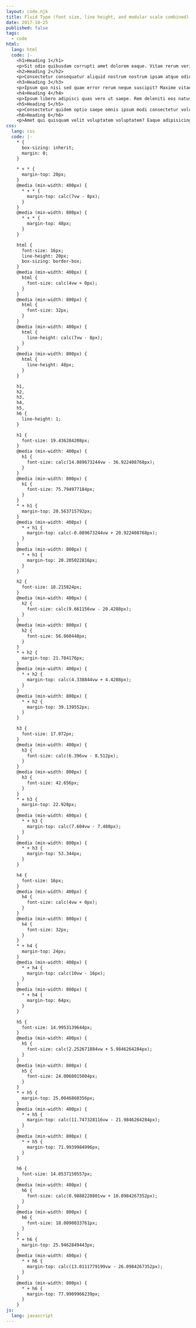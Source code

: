 ```yaml
---
layout: code.njk
title: Fluid Type (font size, line height, and modular scale combined)
date: 2017-10-25
published: false
tags:
  - code
html:
  lang: html
  code: |-
    <h1>Heading 1</h1>
    <p>Sit odio quibusdam corrupti amet dolorem eaque. Vitae rerum veritatis maiores expedita asperiores. Eveniet atque quidem vero non maxime, eum soluta delectus! Maxime id corporis beatae facilis veniam, vel? Expedita?</p>
    <h2>Heading 2</h2>
    <p>Consectetur consequatur aliquid nostrum nostrum ipsam atque odio aut doloribus minus deleniti! Necessitatibus delectus inventore iste rerum esse, mollitia fugit quod culpa eius ipsam. Sed labore doloribus consequuntur dolores exercitationem?</p>
    <h3>Heading 3</h3>
    <p>Ipsum quo nisi sed quae error rerum neque suscipit? Maxime vitae neque ipsum eum voluptatum. Expedita placeat quod necessitatibus in modi delectus quibusdam quas iste aperiam. Cupiditate consequuntur exercitationem minus?</p>
    <h4>Heading 4</h4>
    <p>Ipsum libero adipisci quas vero ut saepe. Rem deleniti eos natus aut doloribus doloremque quibusdam sed. Iusto voluptatum similique magnam pariatur corporis laboriosam vitae quasi dignissimos ipsam est nemo adipisci.</p>
    <h5>Heading 5</h5>
    <p>Consectetur quidem optio saepe omnis ipsum modi consectetur voluptas ullam dolores beatae eaque rerum sunt amet? Porro veniam libero praesentium illo quibusdam nobis, corrupti dolor at deserunt distinctio earum. Repellat.</p>
    <h6>Heading 6</h6>
    <p>Amet qui quisquam velit voluptatem voluptatem? Eaque adipisicing facere alias fuga earum. Quae alias sequi quos laborum iusto. Quibusdam sint nam reprehenderit quidem at nihil cum exercitationem molestias eligendi fugit.</p>
css:
  lang: css
  code: |-
    * {
      box-sizing: inherit;
      margin: 0;
    }

    * + * {
      margin-top: 20px;
    }
    @media (min-width: 400px) {
      * + * {
        margin-top: calc(7vw - 8px);
      }
    }
    @media (min-width: 800px) {
      * + * {
        margin-top: 48px;
      }
    }

    html {
      font-size: 16px;
      line-height: 20px;
      box-sizing: border-box;
    }
    @media (min-width: 400px) {
      html {
        font-size: calc(4vw + 0px);
      }
    }
    @media (min-width: 800px) {
      html {
        font-size: 32px;
      }
    }
    @media (min-width: 400px) {
      html {
        line-height: calc(7vw - 8px);
      }
    }
    @media (min-width: 800px) {
      html {
        line-height: 48px;
      }
    }

    h1,
    h2,
    h3,
    h4,
    h5,
    h6 {
      line-height: 1;
    }

    h1 {
      font-size: 19.436284208px;
    }
    @media (min-width: 400px) {
      h1 {
        font-size: calc(14.089673244vw - 36.922408768px);
      }
    }
    @media (min-width: 800px) {
      h1 {
        font-size: 75.794977184px;
      }
    }
    * + h1 {
      margin-top: 20.563715792px;
    }
    @media (min-width: 400px) {
      * + h1 {
        margin-top: calc(-0.089673244vw + 20.922408768px);
      }
    }
    @media (min-width: 800px) {
      * + h1 {
        margin-top: 20.205022816px;
      }
    }

    h2 {
      font-size: 18.215824px;
    }
    @media (min-width: 400px) {
      h2 {
        font-size: calc(9.661156vw - 20.4288px);
      }
    }
    @media (min-width: 800px) {
      h2 {
        font-size: 56.860448px;
      }
    }
    * + h2 {
      margin-top: 21.784176px;
    }
    @media (min-width: 400px) {
      * + h2 {
        margin-top: calc(4.338844vw + 4.4288px);
      }
    }
    @media (min-width: 800px) {
      * + h2 {
        margin-top: 39.139552px;
      }
    }

    h3 {
      font-size: 17.072px;
    }
    @media (min-width: 400px) {
      h3 {
        font-size: calc(6.396vw - 8.512px);
      }
    }
    @media (min-width: 800px) {
      h3 {
        font-size: 42.656px;
      }
    }
    * + h3 {
      margin-top: 22.928px;
    }
    @media (min-width: 400px) {
      * + h3 {
        margin-top: calc(7.604vw - 7.488px);
      }
    }
    @media (min-width: 800px) {
      * + h3 {
        margin-top: 53.344px;
      }
    }

    h4 {
      font-size: 16px;
    }
    @media (min-width: 400px) {
      h4 {
        font-size: calc(4vw + 0px);
      }
    }
    @media (min-width: 800px) {
      h4 {
        font-size: 32px;
      }
    }
    * + h4 {
      margin-top: 24px;
    }
    @media (min-width: 400px) {
      * + h4 {
        margin-top: calc(10vw - 16px);
      }
    }
    @media (min-width: 800px) {
      * + h4 {
        margin-top: 64px;
      }
    }

    h5 {
      font-size: 14.9953139644px;
    }
    @media (min-width: 400px) {
      h5 {
        font-size: calc(2.252671884vw + 5.9846264284px);
      }
    }
    @media (min-width: 800px) {
      h5 {
        font-size: 24.0060015004px;
      }
    }
    * + h5 {
      margin-top: 25.0046860356px;
    }
    @media (min-width: 400px) {
      * + h5 {
        margin-top: calc(11.747328116vw - 21.9846264284px);
      }
    }
    @media (min-width: 800px) {
      * + h5 {
        margin-top: 71.9939984996px;
      }
    }

    h6 {
      font-size: 14.0537150557px;
    }
    @media (min-width: 400px) {
      h6 {
        font-size: calc(0.9888220801vw + 10.0984267352px);
      }
    }
    @media (min-width: 800px) {
      h6 {
        font-size: 18.0090033761px;
      }
    }
    * + h6 {
      margin-top: 25.9462849443px;
    }
    @media (min-width: 400px) {
      * + h6 {
        margin-top: calc(13.0111779199vw - 26.0984267352px);
      }
    }
    @media (min-width: 800px) {
      * + h6 {
        margin-top: 77.9909966239px;
      }
    }
js:
  lang: javascript
---
```

